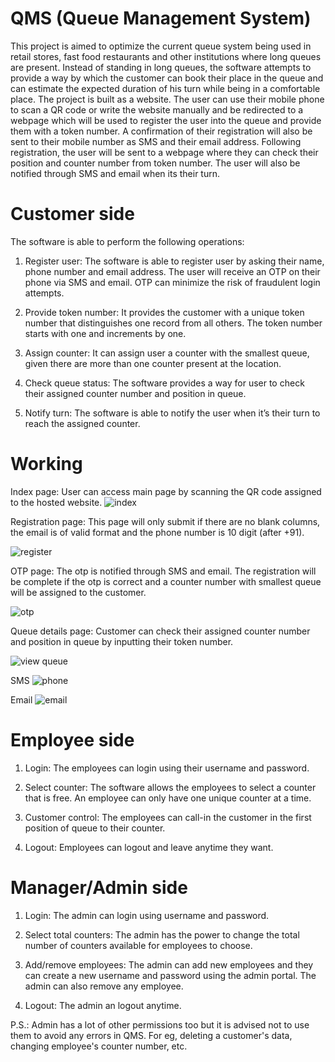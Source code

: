 # QMS (Queue Management System)
This project is aimed to optimize the current queue system being used in retail
stores, fast food restaurants and other institutions where long queues are present.
Instead of standing in long queues, the software attempts to provide a way by which
the customer can book their place in the queue and can estimate the expected
duration of his turn while being in a comfortable place. The project is built as a
website. The user can use their mobile phone to scan a QR code or write the website
manually and be redirected to a webpage which will be used to register the user into
the queue and provide them with a token number. A confirmation of their registration will also
be sent to their mobile number as SMS and their email address. Following
registration, the user will be sent to a webpage where they can check their position and counter number from token number. 
The user will also be notified through SMS and email when its their turn.

# Customer side
The software is able to perform the following operations:
1. Register user: The software is able to register user by asking their name, phone number
and email address. The user will receive an OTP on their phone via SMS and email.
OTP can minimize the risk of fraudulent login attempts.

2. Provide token number: It provides the customer with a unique token number that distinguishes
one record from all others. The token number starts with one and increments by one.

3. Assign counter: It can assign user a counter with the smallest queue,
given there are more than one counter present at the location.

4. Check queue status: The software provides a way for user to check their assigned counter number and position in queue.

5. Notify turn: The software is able to notify the user when it’s their turn to reach
the assigned counter.

# Working
Index page: User can access main page by scanning the QR code assigned to the hosted website.
![index](https://user-images.githubusercontent.com/67970877/150690882-bc540f4e-52d0-409a-9577-6f45d40e7f88.PNG)

Registration page: This page will only submit if there are no blank columns, the email is of valid format and the phone number is 10 digit (after +91).

![register](https://user-images.githubusercontent.com/67970877/150690983-549f507d-5345-4b7e-8ec1-e2b249d184bb.PNG)

OTP page: The otp is notified through SMS and email. The registration will be complete if the otp is correct and a counter number with smallest queue will be assigned to the customer. 

![otp](https://user-images.githubusercontent.com/67970877/150690278-7eba1a13-1cbe-4837-aa11-3a07c30b3542.PNG)

Queue details page: Customer can check their assigned counter number and position in queue by inputting their token number.

![view queue](https://user-images.githubusercontent.com/67970877/150691132-efbd614e-c5bb-434d-84e8-0d8a3088e7f4.PNG)

SMS
![phone](https://user-images.githubusercontent.com/67970877/150690633-843b34e0-3b34-4ddc-85f9-00b943c64704.jpeg)

Email
![email](https://user-images.githubusercontent.com/67970877/150690637-2958e310-cf39-4c65-aaf5-0cfe07c8f316.PNG)


# Employee side
1. Login: The employees can login using their username and password.

2. Select counter: The software allows the employees to select a counter that is free. An employee can only have one unique counter at a time.

3. Customer control: The employees can call-in the customer in the first position of queue to their counter. 

4. Logout: Employees can logout and leave anytime they want.

# Manager/Admin side
1. Login: The admin can login using username and password.

2. Select total counters: The admin has the power to change the total number of counters available for employees to choose.

3. Add/remove employees: The admin can add new employees and they can create a new username and password using the admin portal. The admin can also remove any employee.

4. Logout: The admin an logout anytime.

P.S.: Admin has a lot of other permissions too but it is advised not to use them to avoid any errors in QMS. For eg, deleting a customer's data, changing employee's counter number, etc.
